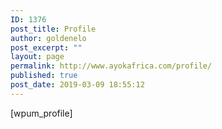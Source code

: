```yaml
---
ID: 1376
post_title: Profile
author: goldenelo
post_excerpt: ""
layout: page
permalink: http://www.ayokafrica.com/profile/
published: true
post_date: 2019-03-09 18:55:12
---
```

[wpum_profile]